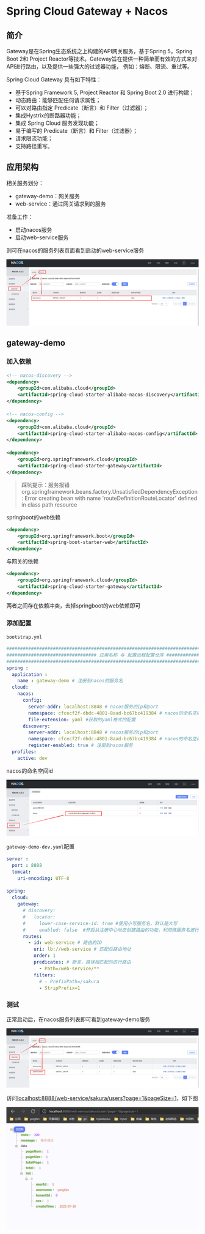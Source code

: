# Spring Cloud Gateway + Nacos

## 简介

Gateway是在Spring生态系统之上构建的API网关服务，基于Spring 5，Spring Boot 2和 Project Reactor等技术。Gateway旨在提供一种简单而有效的方式来对API进行路由，以及提供一些强大的过滤器功能， 例如：熔断、限流、重试等。

Spring Cloud Gateway 具有如下特性：

- 基于Spring Framework 5, Project Reactor 和 Spring Boot 2.0 进行构建；
- 动态路由：能够匹配任何请求属性；
- 可以对路由指定 Predicate（断言）和 Filter（过滤器）；
- 集成Hystrix的断路器功能；
- 集成 Spring Cloud 服务发现功能；
- 易于编写的 Predicate（断言）和 Filter（过滤器）；
- 请求限流功能；
- 支持路径重写。



## 应用架构

相关服务划分：

+ gateway-demo：网关服务
+ web-service：通过网关请求到的服务



准备工作：

+ 启动nacos服务
+ 启动web-service服务

则可在nacos的服务列表页面看到启动的web-service服务

![image-20210612193432348](https://github.com/yanjingfan/sakura-boot-demo/blob/master/docs/pic/image-20210725171339674.png)

## gateway-demo

### 加入依赖

```xml
<!-- nacos-discovery -->
<dependency>
    <groupId>com.alibaba.cloud</groupId>
    <artifactId>spring-cloud-starter-alibaba-nacos-discovery</artifactId>
</dependency>

<!-- nacos-config -->
<dependency>
    <groupId>com.alibaba.cloud</groupId>
    <artifactId>spring-cloud-starter-alibaba-nacos-config</artifactId>
</dependency>

<dependency>
    <groupId>org.springframework.cloud</groupId>
    <artifactId>spring-cloud-starter-gateway</artifactId>
</dependency>
```



> 踩坑提示：服务报错org.springframework.beans.factory.UnsatisfiedDependencyException: Error creating bean with name 'routeDefinitionRouteLocator' defined in class path resource 

springboot的web依赖

```xml
<dependency>
    <groupId>org.springframework.boot</groupId>
    <artifactId>spring-boot-starter-web</artifactId>
</dependency>
```

与网关的依赖

```xml
<dependency>
    <groupId>org.springframework.cloud</groupId>
    <artifactId>spring-cloud-starter-gateway</artifactId>
</dependency>
```

两者之间存在依赖冲突，去掉springboot的web依赖即可

### 添加配置

`bootstrap.yml`

```yaml
############################################################################################
################################# 应用名称 与 配置远程配置仓库 ########################################
############################################################################################
spring :
  application :
    name : gateway-demo # 注册到nacos的服务名
  cloud:
    nacos:
      config:
        server-addr: localhost:8848 # nacos服务的ip和port
        namespace: cfcecf2f-dbdc-4801-8aad-bc67bc419384 # nacos的命名空间id
        file-extension: yaml #获取的yaml格式的配置
      discovery:
        server-addr: localhost:8848 # nacos服务的ip和port
        namespace: cfcecf2f-dbdc-4801-8aad-bc67bc419384 # nacos的命名空间id
        register-enabled: true # 注册到nacos服务
  profiles:
    active: dev
```

nacos的命名空间id

![image-20210612193432348](https://github.com/yanjingfan/sakura-boot-demo/blob/master/docs/pic/image-20210725165924528.png)

`gateway-demo-dev.yaml`配置

```yaml
server :
  port : 8888
  tomcat:
    uri-encoding: UTF-8

spring:
  cloud:
    gateway:
      # discovery:
      #   locator:
      #     lower-case-service-id: true #使用小写服务名，默认是大写
      #     enabled: false  #开启从注册中心动态创建路由的功能，利用微服务名进行路由，开启此配置后，可以不需要配置routes
      routes:
        - id: web-service # 路由的ID
          uri: lb://web-service # 匹配后路由地址
          order: 1
          predicates: # 断言，路径相匹配的进行路由
            - Path=/web-service/**
          filters:
            # - PrefixPath=/sakura
            - StripPrefix=1
```

### 测试

正常启动后，在nacos服务列表即可看到gateway-demo服务

![image-20210612193432348](https://github.com/yanjingfan/sakura-boot-demo/blob/master/docs/pic/image-20210725171835824.png)

访问[localhost:8888/web-service/sakura/users?page=1&pageSize=1](http://localhost:8888/web-service/sakura/users?page=1&pageSize=1)，如下图

![image-20210612193432348](https://github.com/yanjingfan/sakura-boot-demo/blob/master/docs/pic/image-20210725171936556.png)









